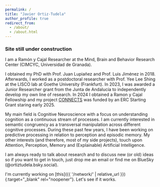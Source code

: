 ```yaml
---
permalink: /
title: "Javier Ortiz-Tudela"
author_profile: true
redirect_from: 
  - /about/
  - /about.html
---
```


### Site still under construction

I am a Ramón y Cajal Researcher at the Mind, Brain and Behavior Research Center (CIMCYC, Universidad de Granada). 

I obtained my PhD with Prof. Juan Lupiañez and Prof. Luis Jiménez in 2018. Afterwards, I worked as a postdoctoral researcher with Prof. Yee Lee Shing at the LISCO lab at Goethe University (Frankfurt). In 2023, I was awarded a Junior Researcher grant from the Junta de Andalucía to independently develop my own line of research. In 2024 I obtained a Ramon y Cajal Fellowship and my project [CONNECTS](https://sites.google.com/view/connects-site) was funded by an ERC Starting Grant staring early 2025.

My main field is Cognitive Neuroscience with a focus on understanding cognition as a continuous stream of processes. I am currently interested in semantic congruency as a transversal manipulation across different cognitive processes. During these past few years, I have been working on predictive processing in relation to perception and episodic memory. My other interests (and therefore, most of my side projects), touch upon Attention, Perception, Memory and (Explainable) Artificial Intelligence. 

I am always ready to talk about research and to discuss new (or old) ideas so if you want to get in touch, just drop me an email or find me on BlueSky (@ortiztudela.bsky.social).

I'm currently working on [this]({{ '/network/' | relative_url }}){:target="_blank" rel="noopener"}. Let's see if it works.



